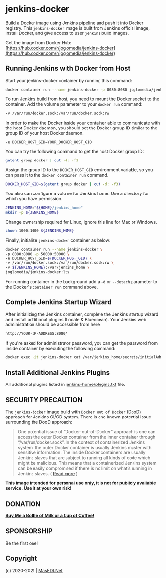 # jenkins-docker

Build a Docker image using Jenkins pipeline and push it into Docker registry. This ```jenkins-docker``` image is built from Jenkins official image, install Docker, and give access to user ```jenkins``` build images.

Get the image from Docker Hub: [https://hub.docker.com/r/joglomedia/jenkins-docker](https://hub.docker.com/r/joglomedia/jenkins-docker)

## Running Jenkins with Docker from Host

Start your jenkins-docker container by running this command:

```bash
docker container run --name jenkins-docker -p 8080:8080 joglomedia/jenkins-docker:lts
```

To run Jenkins build from host, you need to mount the Docker socket to the container. Add the volume parameter to your ```docker run``` command:

```bash
-v /var/run/docker.sock:/var/run/docker.sock:rw
```

In order to make the Docker inside your container able to communicate with the host Docker daemon, you should set the Docker group ID similar to the group ID of your host Docker daemon.

```bash
-e DOCKER_HOST_GID=YOUR_DOCKER_HOST_GID
```

You can try the following command to get the host Docker group ID:

```bash
getent group docker | cut -d: -f3
```

Assign the group ID to the ```DOCKER_HOST_GID``` environment variable, so you can pass it to the ```docker container run``` command.

```bash
DOCKER_HOST_GID=$(getent group docker | cut -d: -f3)
```

You also can configure a volume for Jenkins home. Use a directory for which you have permission.

```bash
JENKINS_HOME="${HOME}/jenkins_home"
mkdir -p ${JENKINS_HOME}
```

Change ownership required for Linux, ignore this line for Mac or Windows.

```bash
chown 1000:1000 ${JENKINS_HOME}
```

Finally, initialize ```jenkins-docker``` container as below:

```bash
docker container run --name jenkins-docker \
-p 8080:8080 -p 50000:50000 \
-e DOCKER_HOST_GID=${DOCKER_HOST_GID} \
-v /var/run/docker.sock:/var/run/docker.sock:rw \
-v ${JENKINS_HOME}:/var/jenkins_home \
joglomedia/jenkins-docker:lts
```

For running container in the background add a ```-d``` or ```--detach``` parameter to the Docker's ```container run``` command above.

## Complete Jenkins Startup Wizard

After initializing the Jenkins container, complete the Jenkins startup wizard and install additional plugins (Locale & Blueocean). Your Jenkins web administration should be accessible from here:

```bash
http://YOUR-IP-ADDRESS:8080/
```

If you're asked for administrator password, you can get the password from inside container by executing the following command:

```bash
docker exec -it jenkins-docker cat /var/jenkins_home/secrets/initialAdminPassword
```

## Install Additional Jenkins Plugins

All additional plugins listed in [jenkins-home/plugins.txt](https://github.com/joglomedia/jenkins-docker/blob/lts/jenkins-home/plugins.txt) file.

## SECURITY PRECAUTION

The ```jenkins-docker``` image build with ```Docker out of Docker``` (DooD) approach for Jenkins CI/CD system. There is one known potential issue surrounding the DooD approach:

> One potential issue of “Docker-out-of-Docker” approach is one can access the outer Docker container from the inner container through “/var/run/docker.sock”. In the context of containerized Jenkins system, the outer Docker container is usually Jenkins master with sensitive information. The inside Docker containers are usually Jenkins slaves that are subject to running all kinds of code which might be malicious. This means that a containerized Jenkins system can be easily compromised if there is no limit on what’s running in Jenkins slaves. ( [Read more](http://tdongsi.github.io/blog/2017/04/23/docker-out-of-docker/) )

**This image intended for personal use only, it is not for publicly available service. Use it at your own risk!**

## DONATION

**[Buy Me a Bottle of Milk or a Cup of Coffee!](https://paypal.me/masedi)**

## SPONSORSHIP

Be the first one!

## Copyright

(c) 2020-2021 | [MasEDI.Net](https://masedi.net/)
